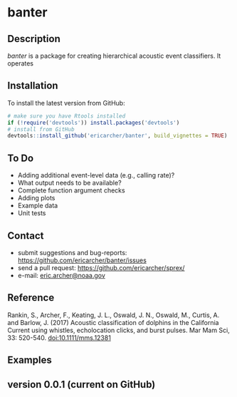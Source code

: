 # banter

## Description

*banter* is a package for creating hierarchical acoustic event classifiers. It operates

## Installation

To install the latest version from GitHub:

```r
# make sure you have Rtools installed
if (!require('devtools')) install.packages('devtools')
# install from GitHub
devtools::install_github('ericarcher/banter', build_vignettes = TRUE)
```

## To Do

* Adding additional event-level data (e.g., calling rate)?
* What output needs to be available?
* Complete function argument checks
* Adding plots
* Example data
* Unit tests

## Contact

* submit suggestions and bug-reports: <https://github.com/ericarcher/banter/issues>
* send a pull request: <https://github.com/ericarcher/sprex/>
* e-mail: <eric.archer@noaa.gov>

## Reference
Rankin, S., Archer, F., Keating, J. L., Oswald, J. N., Oswald, M., Curtis, A. and Barlow, J. (2017) Acoustic classification of dolphins in the California Current using whistles, echolocation clicks, and burst pulses. Mar Mam Sci, 33: 520-540. [doi:10.1111/mms.12381](https://onlinelibrary.wiley.com/doi/abs/10.1111/mms.12381)

## Examples


## version 0.0.1 (current on GitHub)
